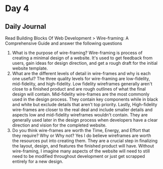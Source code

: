 # Day 4

## Daily Journal
Read Building Blocks Of Web Development > Wire-framing: A Comprehensive Guide and answer the following questions
1. What is the purpose of wire-framing?
Wire-framing is process of creating a minimal design of a website. It's used to get feedback from users, gain ideas for design direction, and get a rough draft for the initial website template.
2. What are the different levels of detail in wire-frames and why is each one useful?
The three quality levels for wire-framing are low-fidelity, mid-fidelity, and high-fidelity. Low fidelity wireframes generally aren't close to a finished product and are rough outlines of what the final design will contain. Mid-fidelity wire-frames are the most commonly used in the design process. They contain key components while in black and white but exclude details that aren't top priority. Lastly, High-fidelity wire-frames are closer to the real deal and include smaller details and aspects low and mid-fidelity wireframes wouldn't contain. They are generally used later in the design process when developers have a clear direction and vision for the completed website.
3. Do you think wire-frames are worth the Time, Energy, and Effort that they require? Why or Why not?
Yes I do believe wireframes are worth the resources put into creating them. They are a crucial step in finalizing the layout, design, and features the finished product will have. Without wire-framing, I imagine many aspects of the website will need to still need to be modified throughout development or just get scrapped entirely for a new design.